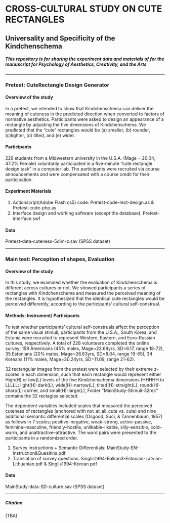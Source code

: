 # CROSS-CULTURAL STUDY ON CUTE RECTANGLES
## Universality and Specificity of the Kindchenschema

##### This repository is for sharing the experiment data and materials of for the manuscript for Psychology of Aesthetics, Creativity, and the Arts

---

### Pretest: CuteRectangle Design Generator

#### Overview of the study

In a pretest, we intended to show that Kindchenschema can deliver the meaning of cuteness in the predicted direction when converted to factors of normative aesthetics. Participants were asked to design an appearance of a rectangle by adjusting the five dimensions of Kindchenschema. We predicted that the “cute” rectangles would be (a) smaller, (b) rounder, (c)lighter, (d) tilted, and (e) wider.

#### Participants

229 students from a Midwestern university in the U.S.A. (Mage = 20.04, 47.2% Female) voluntarily participated in a five-minute “cute rectangle design task” in a computer lab. The participants were recruited via course announcements and were compensated with a course credit for their participation. 

#### Experiment Materials

1. Actionscript(Adobe Flash cs5) code: Pretest-code-rect-design.as & Pretest-code-php.as
2. Interface design and working software (except the database): Pretest-interface.swf

#### Data

Pretest-data-cuteness-5dim-z.sav (SPSS dataset)

----
### Main test: Perception of shapes, Evaluation

#### Overview of the study

In this study, we examined whether the evaluation of Kindchenschema is different across cultures or not. We showed participants a series of rectangles with Kindchenschema and measured the perceived meaning of the rectangles. It is hypothesized that the identical cute rectangles would be perceived differently, according to the participants’ cultural self-construal.  

#### Methods: Instrument/ Participants

To test whether participants’ cultural self-construals affect the perception of the same visual stimuli, participants from the U.S.A., South Korea, and Estonia were recruited to represent Western, Eastern, and Euro-Russian cultures, respectively. A total of 228 volunteers completed the online survey; 159 Americans (45% males, Mage=22.69yrs, SD=6.17, range 18-72), 35 Estonians (20% males, Mage=26.63yrs, SD=8.04, range 19-65), 34 Koreans (11% males, Mage=30.24yrs, SD=11.09, range 21-62). 

32 rectangular images from the pretest were selected by their extreme z-scores in each dimension, such that each rectangle would represent either High(H) or low(L) levels of the five Kindchenschema dimensions (HHHHH to LLLLL: light(H)-dark(L), wide(H)-narrow(L), tilted(H)-straight(L), round(H)-sharp(L) corner, and small(H)-large(L), Folder "MainStudy-Stimuli-32rec" contains the 32 rectagles selected.

The dependent variables included scales that measured the perceived cuteness of rectangles (anchored with not_at_all_cute vs. cute) and nine additional semantic differential scales (Osgood, Suci, & Tannenbaum, 1957) as follows in 7 scales; positive–negative, weak–strong, active–passive, feminine–masculine, friendly–hostile, unlikable–likable, silly–sensible, cold–warm, and unattractive–attractive. The word pairs were presented to the participants in a randomized order. 

1. Survey instructions + Semantic Differentials: MainStudy-EN-instruction&Quesitins.pdf
2. Translation of survey questions: Singlis1994-Balkan3-Estonian-Latvian-Lithuanian.pdf & Singlis1994-Korean.pdf

#### Data

MainStudy-data-SD-culture.sav (SPSS dataset)

---

##### Citation 
(TBA)
